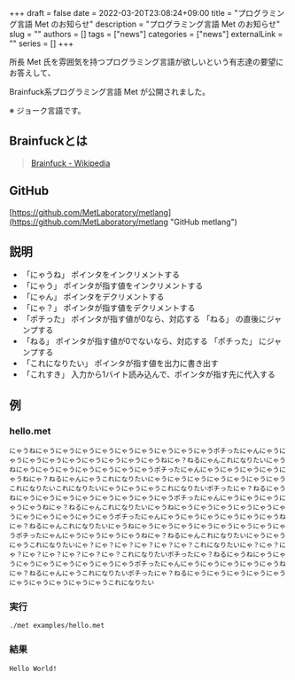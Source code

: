 +++ 
draft = false
date = 2022-03-20T23:08:24+09:00
title = "プログラミング言語 Met のお知らせ"
description = "プログラミング言語 Met のお知らせ"
slug = ""
authors = []
tags = ["news"]
categories = ["news"]
externalLink = ""
series = []
+++

所長 Met 氏を雰囲気を持つプログラミング言語が欲しいという有志達の要望にお答えして、

Brainfuck系プログラミング言語 Met が公開されました。

※ ジョーク言語です。

## Brainfuckとは
> [Brainfuck - Wikipedia](https://ja.wikipedia.org/wiki/Brainfuck "Brainfuck - Wikipedia")

## GitHub 
[https://github.com/MetLaboratory/metlang](https://github.com/MetLaboratory/metlang "GitHub metlang")

## 説明
* 「にゃうね」 ポインタをインクリメントする
* 「にゃう」 ポインタが指す値をインクリメントする
* 「にゃん」 ポインタをデクリメントする
* 「にゃ？」 ポインタが指す値をデクリメントする
* 「ポチった」 ポインタが指す値が0なら、対応する 「ねる」 の直後にジャンプする
* 「ねる」 ポインタが指す値が0でないなら、対応する 「ポチった」 にジャンプする
* 「これになりたい」 ポインタが指す値を出力に書き出す
* 「これすき」 入力から1バイト読み込んで、ポインタが指す先に代入する

## 例

### hello.met
```
にゃうねにゃうにゃうにゃうにゃうにゃうにゃうにゃうにゃうにゃうポチったにゃんにゃうにゃうにゃうにゃうにゃうにゃうにゃうにゃうにゃうねにゃ？ねるにゃんこれになりたいにゃうねにゃうにゃうにゃうにゃうにゃうにゃうにゃうポチったにゃんにゃうにゃうにゃうにゃうにゃうねにゃ？ねるにゃんにゃうこれになりたいにゃうにゃうにゃうにゃうにゃうにゃうにゃうこれになりたいこれになりたいにゃうにゃうにゃうこれになりたいポチったにゃ？ねるにゃうねにゃうにゃうにゃうにゃうにゃうにゃうにゃうにゃうポチったにゃんにゃうにゃうにゃうにゃうにゃうねにゃ？ねるにゃんこれになりたいにゃうねにゃうにゃうにゃうにゃうにゃうにゃうにゃうにゃうにゃうにゃうにゃうポチったにゃんにゃうにゃうにゃうにゃうにゃうにゃうねにゃ？ねるにゃんこれになりたいにゃうねにゃうにゃうにゃうにゃうにゃうにゃうにゃうにゃうポチったにゃんにゃうにゃうにゃうにゃうねにゃ？ねるにゃんこれになりたいにゃうにゃうにゃうこれになりたいにゃ？にゃ？にゃ？にゃ？にゃ？にゃ？これになりたいにゃ？にゃ？にゃ？にゃ？にゃ？にゃ？にゃ？にゃ？これになりたいポチったにゃ？ねるにゃうねにゃうにゃうにゃうにゃうにゃうにゃうにゃうにゃうポチったにゃんにゃうにゃうにゃうにゃうにゃうねにゃ？ねるにゃんにゃうこれになりたいポチったにゃ？ねるにゃうにゃうにゃうにゃうにゃうにゃうにゃうにゃうにゃうにゃうこれになりたい
```

### 実行
```
./met examples/hello.met
```

### 結果
```
Hello World!
```
